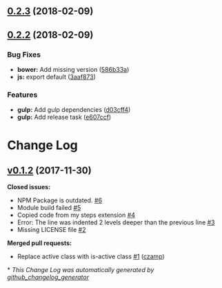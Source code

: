 <a name="0.2.3"></a>
## [0.2.3](https://github.com/Wikiki/bulma-steps/compare/0.2.2...0.2.3) (2018-02-09)



<a name="0.2.2"></a>
## [0.2.2](https://github.com/Wikiki/bulma-steps/compare/v0.1.2...v0.2.2) (2018-02-09)


### Bug Fixes

* **bower:** Add missing version ([586b33a](https://github.com/Wikiki/bulma-steps/commit/586b33a))
* **js:** export default ([3aaf873](https://github.com/Wikiki/bulma-steps/commit/3aaf873))


### Features

* **gulp:** Add gulp dependencies ([d03cff4](https://github.com/Wikiki/bulma-steps/commit/d03cff4))
* **gulp:** Add release task ([e607ccf](https://github.com/Wikiki/bulma-steps/commit/e607ccf))



# Change Log

## [v0.1.2](https://github.com/wikiki/bulma-steps/tree/v0.1.2) (2017-11-30)
**Closed issues:**

- NPM Package is outdated. [\#6](https://github.com/Wikiki/bulma-steps/issues/6)
- Module build failed [\#5](https://github.com/Wikiki/bulma-steps/issues/5)
- Copied code from my steps extension [\#4](https://github.com/Wikiki/bulma-steps/issues/4)
- Error: The line was indented 2 levels deeper than the previous line [\#3](https://github.com/Wikiki/bulma-steps/issues/3)
- Missing LICENSE file [\#2](https://github.com/Wikiki/bulma-steps/issues/2)

**Merged pull requests:**

- Replace active class with is-active class [\#1](https://github.com/Wikiki/bulma-steps/pull/1) ([czamp](https://github.com/czamp))



\* *This Change Log was automatically generated by [github_changelog_generator](https://github.com/skywinder/Github-Changelog-Generator)*